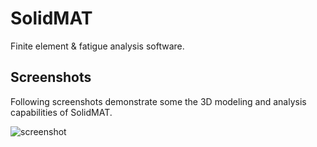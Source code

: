 # SolidMAT
Finite element & fatigue analysis software.

## Screenshots
Following screenshots demonstrate some the 3D modeling and analysis capabilities of SolidMAT.

![screenshot](https://user-images.githubusercontent.com/13915745/40977166-77cf9230-68d0-11e8-81c4-05410e3d3505.jpg)

